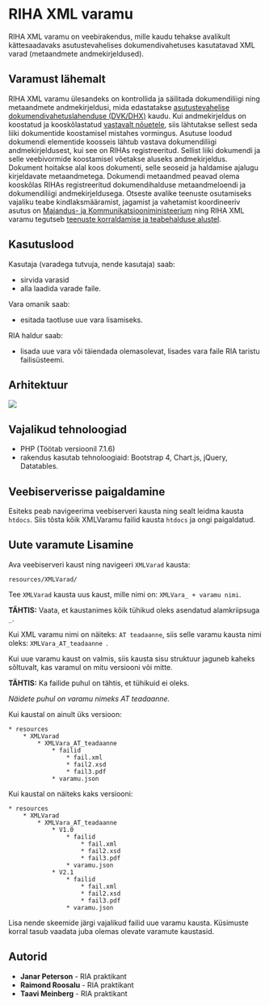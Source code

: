 # RIHA XML varamu

RIHA XML varamu on veebirakendus, mille kaudu tehakse avalikult kättesaadavaks asutustevahelises dokumendivahetuses kasutatavad XML varad (metaandmete andmekirjeldused).

## Varamust lähemalt

RIHA XML varamu ülesandeks on kontrollida ja säilitada dokumendiliigi ning metaandmete andmekirjeldusi, mida edastatakse [asutustevahelise dokumendivahetuslahenduse (DVK/DHX)](https://www.ria.ee/ee/dokumendivahetus-dhx.html) kaudu. Kui andmekirjeldus on koostatud ja kooskõlastatud [vastavalt nõuetele](https://mkm.ee/sites/default/files/juhis_dokumendiliigi_xml_andmekirjelduse_koostamiseks.pdf), siis lähtutakse sellest seda liiki dokumentide koostamisel mistahes vormingus. Asutuse loodud dokumendi elementide koosseis lähtub vastava dokumendiliigi andmekirjeldusest, kui see on RIHAs registreeritud. Sellist liiki dokumendi ja selle veebivormide koostamisel võetakse aluseks andmekirjeldus. Dokument hoitakse alal koos dokumenti, selle seoseid ja haldamise ajalugu kirjeldavate metaandmetega. Dokumendi metaandmed peavad olema kooskõlas RIHAs registreeritud dokumendihalduse metaandmeloendi ja dokumendiliigi andmekirjeldusega. Otseste avalike teenuste osutamiseks vajaliku teabe kindlaksmääramist, jagamist ja vahetamist koordineeriv asutus on [Majandus- ja Kommunikatsiooniministeerium](https://www.mkm.ee/et/tegevused-eesmargid/infouhiskond/dokumendihaldusest-infohalduseni) ning RIHA XML varamu tegutseb [teenuste korraldamise ja teabehalduse alustel](https://www.riigiteataja.ee/akt/131052017007?leiaKehtiv).

## Kasutuslood

Kasutaja (varadega tutvuja, nende kasutaja) saab:

- sirvida varasid
- alla laadida varade faile.

Vara omanik saab:

- esitada taotluse uue vara lisamiseks.

RIA haldur saab:

- lisada uue vara või täiendada olemasolevat, lisades vara faile RIA taristu failisüsteemi.

## Arhitektuur

![](docs/Arhitektuur.PNG)

## Vajalikud tehnoloogiad

- PHP (Töötab versioonil 7.1.6)
- rakendus kasutab tehnoloogiaid: Bootstrap 4, Chart.js, jQuery, Datatables.

## Veebiserverisse paigaldamine

Esiteks peab navigeerima veebiserveri kausta ning sealt leidma kausta `htdocs`.
Siis tõsta kõik XMLVaramu failid kausta `htdocs` ja ongi paigaldatud.

## Uute varamute Lisamine

Ava veebiserveri kaust ning navigeeri `XMLVarad` kausta:

```
resources/XMLVarad/
```

Tee `XMLVarad` kausta uus kaust, mille nimi on: `XMLVara_ + varamu nimi`.

**TÄHTIS:** Vaata, et kaustanimes kõik tühikud oleks asendatud alamkriipsuga `_`.

Kui XML varamu nimi on näiteks: `AT teadaanne`, siis selle varamu kausta nimi oleks: `XMLVara_AT_teadaanne
`.

Kui uue varamu kaust on valmis, siis kausta sisu struktuur jaguneb kaheks sõltuvalt, kas varamul on mitu  versiooni või mitte.

**TÄHTIS:** Ka failide puhul on tähtis, et tühikuid ei oleks.

*Näidete puhul on varamu nimeks AT teadaanne.*

Kui kaustal on ainult üks versioon:

```
* resources
    * XMLVarad
        * XMLVara_AT_teadaanne
            * failid
                * fail.xml
                * fail2.xsd
                * fail3.pdf
            * varamu.json
```

Kui kaustal on näiteks kaks versiooni:

```
* resources
    * XMLVarad
        * XMLVara_AT_teadaanne
            * V1.0
                * failid
                    * fail.xml
                    * fail2.xsd
                    * fail3.pdf
                * varamu.json
            * V2.1
                * failid
                    * fail.xml
                    * fail2.xsd
                    * fail3.pdf
                * varamu.json
```

Lisa nende skeemide järgi vajalikud failid uue varamu kausta. Küsimuste korral tasub vaadata juba olemas olevate varamute kaustasid.

## Autorid

* **Janar Peterson** - RIA praktikant
* **Raimond Roosalu** - RIA praktikant
* **Taavi Meinberg** - RIA praktikant